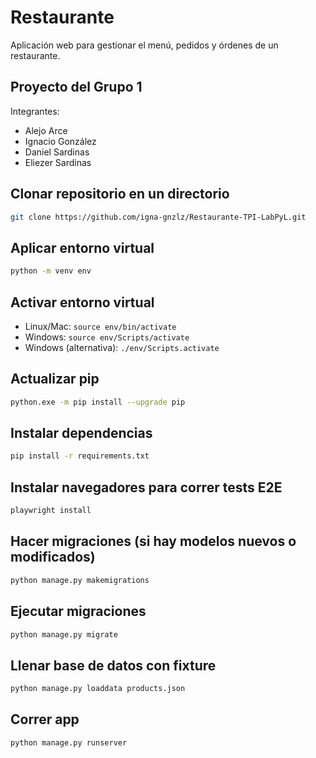 # Restaurante
Aplicación web para gestionar el menú, pedidos y órdenes de un restaurante.

## Proyecto del Grupo 1
Integrantes:
- Alejo Arce
- Ignacio González
- Daniel Sardinas
- Eliezer Sardinas

## Clonar repositorio en un directorio
```bash
git clone https://github.com/igna-gnzlz/Restaurante-TPI-LabPyL.git
```
## Aplicar entorno virtual
```bash
python -m venv env
```
## Activar entorno virtual
- Linux/Mac: `source env/bin/activate`
- Windows: `source env/Scripts/activate`
- Windows (alternativa): `./env/Scripts.activate`

## Actualizar pip
```bash
python.exe -m pip install --upgrade pip
```
## Instalar dependencias
```bash
pip install -r requirements.txt
```
## Instalar navegadores para correr tests E2E
```bash
playwright install
```
## Hacer migraciones (si hay modelos nuevos o modificados)
```bash
python manage.py makemigrations
```
## Ejecutar migraciones
```bash
python manage.py migrate
```
## Llenar base de datos con fixture
```bash
python manage.py loaddata products.json
```
## Correr app
```bash
python manage.py runserver
```
